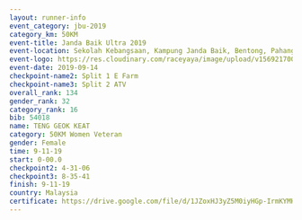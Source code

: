 ```yaml
---
layout: runner-info 
event_category: jbu-2019 
category_km: 50KM 
event-title: Janda Baik Ultra 2019
event-location: Sekolah Kebangsaan, Kampung Janda Baik, Bentong, Pahang, Malaysia 
event-logo: https://res.cloudinary.com/raceyaya/image/upload/v1569217009/logo/janda-baik_vch1pc.jpg 
event-date: 2019-09-14 
checkpoint-name2: Split 1 E Farm 
checkpoint-name3: Split 2 ATV 
overall_rank: 134
gender_rank: 32
category_rank: 16
bib: 54018
name: TENG GEOK KEAT
category: 50KM Women Veteran
gender: Female
time: 9-11-19
start: 0-00.0
checkpoint2: 4-31-06
checkpoint3: 8-35-41
finish: 9-11-19
country: Malaysia
certificate: https://drive.google.com/file/d/1JZoxHJ3yZ5M0iyHGp-IrmKYMHJkho4D1/view?usp=sharing
---
```

